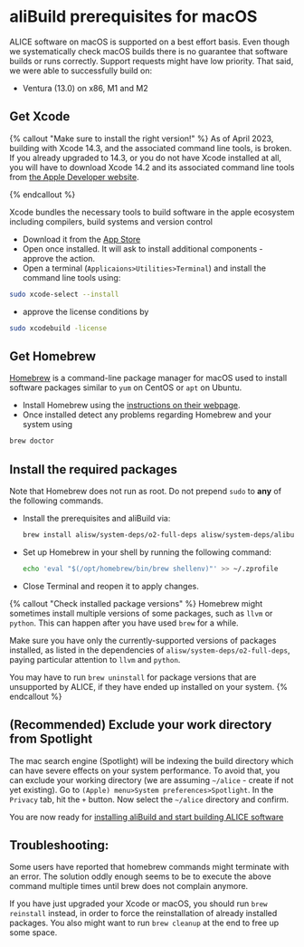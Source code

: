 aliBuild prerequisites for macOS
================================

ALICE software on macOS is supported on a best effort basis. Even though we systematically check macOS builds there is no guarantee that software builds or runs correctly. Support requests might have low priority. That said, we were able to successfully build on:

* Ventura (13.0) on x86, M1 and M2

## Get Xcode

{% callout "Make sure to install the right version!" %}
As of April 2023, building with Xcode 14.3, and the associated command line tools, is broken. If you already upgraded to 14.3, or you do not have Xcode installed at all, you will have to download Xcode 14.2 and its associated command line tools from [the Apple Developer website][xcode-download].

[xcode-download]: https://developer.apple.com/xcode/resources/
{% endcallout %}

Xcode bundles the necessary tools to build software in the apple ecosystem including compilers, build systems and version control
* Download it from the [App Store](https://itunes.apple.com/gh/app/xcode/id497799835?mt=12)
* Open once installed. It will ask to install additional components - approve the action.
* Open a terminal (`Applicaions>Utilities>Terminal`) and install the command line tools using:
```bash
sudo xcode-select --install
```
* approve the license conditions by
```bash
sudo xcodebuild -license
```

## Get Homebrew

[Homebrew](https://brew.sh) is a command-line package manager for macOS used to install software packages similar to `yum` on CentOS or `apt` on Ubuntu.

* Install Homebrew using the [instructions on their webpage](https://brew.sh/).
* Once installed detect any problems regarding Homebrew and your system using
```bash
brew doctor
```

## Install the required packages

Note that Homebrew does not run as root. Do not prepend `sudo` to **any** of the following commands.

* Install the prerequisites and aliBuild via:
  ```bash
  brew install alisw/system-deps/o2-full-deps alisw/system-deps/alibuild
  ```
* Set up Homebrew in your shell by running the following command:
  ```bash
  echo 'eval "$(/opt/homebrew/bin/brew shellenv)"' >> ~/.zprofile
  ```
* Close Terminal and reopen it to apply changes.

{% callout "Check installed package versions" %}
Homebrew might sometimes install multiple versions of some packages, such as `llvm` or `python`. This can happen after you have used `brew` for a while.

Make sure you have only the currently-supported versions of packages installed, as listed in the dependencies of `alisw/system-deps/o2-full-deps`, paying particular attention to `llvm` and `python`.

You may have to run `brew uninstall` for package versions that are unsupported by ALICE, if they have ended up installed on your system.
{% endcallout %}

## (Recommended) Exclude your work directory from Spotlight

The mac search engine (Spotlight) will be indexing the build directory which can have severe effects on your system performance. To avoid that, you can exclude your working directory (we are assuming `~/alice` - create if not yet existing).
Go to `(Apple) menu>System preferences>Spotlight`. In the `Privacy` tab, hit the `+` button. Now select the `~/alice` directory and confirm.

You are now ready for [installing aliBuild and start building ALICE software](README.md#get-or-upgrade-alibuild)

## Troubleshooting:

Some users have reported that homebrew commands might terminate with an error. The solution oddly enough seems to be to execute the above command multiple times until brew does not complain anymore.

If you have just upgraded your Xcode or macOS, you should run `brew reinstall` instead, in order to force the reinstallation of already installed packages. You also might want to run `brew cleanup` at the end to free up some space.
